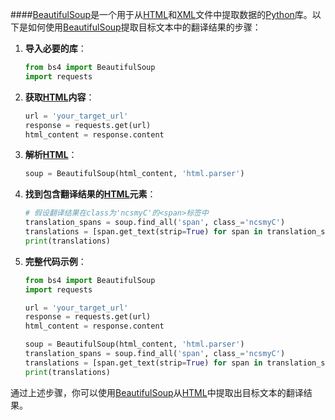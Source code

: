 ####[BeautifulSoup](https://zh.wikipedia.org/wiki/BeautifulSoup)是一个用于从[HTML](https://zh.wikipedia.org/wiki/HTML)和[XML](https://zh.wikipedia.org/wiki/XML)文件中提取数据的[Python](https://zh.wikipedia.org/wiki/Python)库。以下是如何使用[BeautifulSoup](https://zh.wikipedia.org/wiki/BeautifulSoup)提取目标文本中的翻译结果的步骤：

1. **导入必要的库**：
    ```python
    from bs4 import BeautifulSoup
    import requests
    ```

2. **获取[HTML](https://zh.wikipedia.org/wiki/HTML)内容**：
    ```python
    url = 'your_target_url'
    response = requests.get(url)
    html_content = response.content
    ```

3. **解析[HTML](https://zh.wikipedia.org/wiki/HTML)**：
    ```python
    soup = BeautifulSoup(html_content, 'html.parser')
    ```

4. **找到包含翻译结果的[HTML](https://zh.wikipedia.org/wiki/HTML)元素**：
    ```python
    # 假设翻译结果在class为'ncsmyC'的<span>标签中
    translation_spans = soup.find_all('span', class_='ncsmyC')
    translations = [span.get_text(strip=True) for span in translation_spans]
    print(translations)
    ```

5. **完整代码示例**：
    ```python
    from bs4 import BeautifulSoup
    import requests

    url = 'your_target_url'
    response = requests.get(url)
    html_content = response.content

    soup = BeautifulSoup(html_content, 'html.parser')
    translation_spans = soup.find_all('span', class_='ncsmyC')
    translations = [span.get_text(strip=True) for span in translation_spans]
    print(translations)
    ```

通过上述步骤，你可以使用[BeautifulSoup](https://zh.wikipedia.org/wiki/BeautifulSoup)从[HTML](https://zh.wikipedia.org/wiki/HTML)中提取出目标文本的翻译结果。
